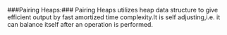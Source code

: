 ###Pairing Heaps:###
Pairing Heaps utilizes heap data structure to give efficient output by fast amortized time complexity.It is self adjusting,i.e. it can balance itself after an operation is performed.

